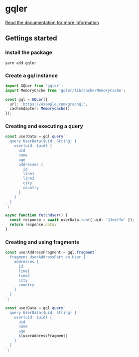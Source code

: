# gqler

<!--
[![CircleCI](https://img.shields.io/circleci/project/github/phenax/pipey/master.svg?style=for-the-badge)](https://circleci.com/gh/phenax/pipey)
[![npm bundle size (minified + gzip)](https://img.shields.io/bundlephobia/minzip/pipey.svg?style=for-the-badge)](https://www.npmjs.com/package/pipey)
[![Codecov](https://img.shields.io/codecov/c/github/phenax/pipey.svg?style=for-the-badge)](https://codecov.io/gh/phenax/pipey)

-->

[Read the documentation for more information](https://github.com/yTakkar/fighting-boredom/tree/master/docs)


## Gettings started

### Install the package
```
yarn add gqler
```

### Create a gql instance

```ts
import GQLer from 'gqler';
import MemoryCache from 'gqler/lib/cache/MemoryCache';

const gql = GQLer({
  url: 'https://example.com/graphql',
  cacheAdapter: MemoryCache(),
});
```


### Creating and executing a query

```ts
const userData = gql.query`
  query UserData($uid: String) {
    user(uid: $uid) {
      uid
      name
      age
      addresses {
        id
        line1
        line2
        city
        country
      }
    }
  }
`;

async function fetchUser() {
  const response = await userData.run({ uid: '13wsffw' });
  return response.data;
}
```


### Creating and using fragments

```ts
const userAddressFragment = gql.fragment`
  fragment UserAddressPart on User {
    addresses {
      id
      line1
      line2
      city
      country
    }
  }
`;

const userData = gql.query`
  query UserData($uid: String) {
    user(uid: $uid) {
      uid
      name
      age
      ${userAddressFragment}
    }
  }
`;
```


